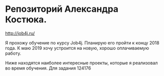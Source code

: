﻿# Репозиторий Александра Костюка.

http://job4j.ru/

Я прохожу обучение по курсу Job4j. Планирую его пройти к концу 2018 года. К маю 2019 хочу устроится на новую, хорошо оплачиваемую работу.

Ниже находятся наиболее интересные проекты, которые я реализовал во время обучения. Для задания 124176 